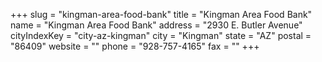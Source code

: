 +++
slug = "kingman-area-food-bank"
title = "Kingman Area Food Bank"
name = "Kingman Area Food Bank"
address = "2930 E. Butler Avenue"
cityIndexKey = "city-az-kingman"
city = "Kingman"
state = "AZ"
postal = "86409"
website = ""
phone = "928-757-4165"
fax = ""
+++
